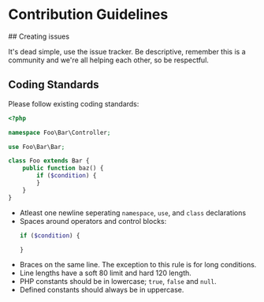 # Contribution Guidelines

## Creating issues

It's dead simple, use the issue tracker. Be descriptive, remember this is a community and we're all helping each other, so be respectful.

## Coding Standards

Please follow existing coding standards:

```php
<?php

namespace Foo\Bar\Controller;

use Foo\Bar\Bar;

class Foo extends Bar {
    public function baz() {
        if ($condition) {
        }
    }
}
```

- Atleast one newline seperating `namespace`, `use`, and `class` declarations
- Spaces around operators and control blocks:
    ```php
    if ($condition) {

    }
    ```
- Braces on the same line. The exception to this rule is for long conditions.
- Line lengths have a soft 80 limit and hard 120 length.
- PHP constants should be in lowercase; `true`, `false` and `null`.
- Defined constants should always be in uppercase.
